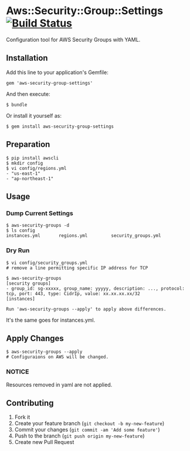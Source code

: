 # Aws::Security::Group::Settings [![Build Status](https://travis-ci.org/hassaku/aws-security-group-settings.svg?branch=master)](https://travis-ci.org/hassaku/aws-security-group-settings)

Configuration tool for AWS Security Groups with YAML.

## Installation

Add this line to your application's Gemfile:

    gem 'aws-security-group-settings'

And then execute:

    $ bundle

Or install it yourself as:

    $ gem install aws-security-group-settings

## Preparation

```
$ pip install awscli
$ mkdir config
$ vi config/regions.yml
- "us-east-1"
- "ap-northeast-1"
```

## Usage

### Dump Current Settings

```
$ aws-security-groups -d
$ ls config
instances.yml       regions.yml         security_groups.yml
```

### Dry Run

```
$ vi config/security_groups.yml
# remove a line permitting specific IP address for TCP

$ aws-security-groups
[security groups]
- group_id: sg-xxxxx, group_name: yyyyy, description: ..., protocol: tcp, port: 443, type: CidrIp, value: xx.xx.xx.xx/32
[instances]

Run 'aws-security-groups --apply' to apply above differences.
```

It's the same goes for instances.yml.

## Apply Changes

```
$ aws-security-groups --apply
# Configuraions on AWS will be changed.
```

### NOTICE

Resources removed in yaml are not applied.

## Contributing

1. Fork it
2. Create your feature branch (`git checkout -b my-new-feature`)
3. Commit your changes (`git commit -am 'Add some feature'`)
4. Push to the branch (`git push origin my-new-feature`)
5. Create new Pull Request
